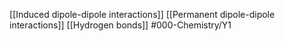 [[Induced dipole-dipole interactions]]
[[Permanent dipole-dipole interactions]]
[[Hydrogen bonds]]
#000-Chemistry/Y1